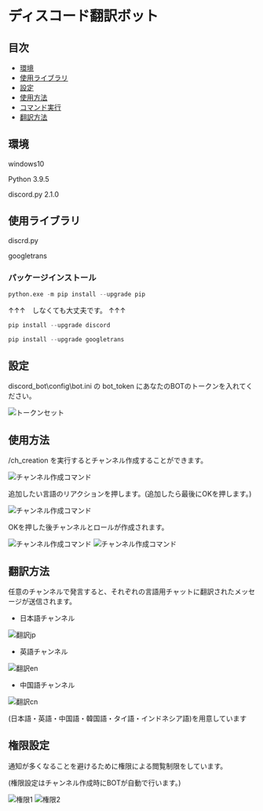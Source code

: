 <h1>ディスコード翻訳ボット</h1>

## 目次
- [環境](#environment)
- [使用ライブラリ](#library)
- [設定](#setting)
- [使用方法](#usage)
- [コマンド実行](#com)
- [翻訳方法](#translation)

<h2 id="environment">環境</h2>
<p>windows10</p>
<p>Python 3.9.5 </p>
<p>discord.py 2.1.0</p>

<h2 id="library">使用ライブラリ</h2>
<p>discrd.py</p>
<p>googletrans</p>

<h3>パッケージインストール</h3>

```python
python.exe -m pip install --upgrade pip
```

↑↑↑　しなくても大丈夫です。 ↑↑↑</p>

```python
pip install --upgrade discord
```

```python
pip install --upgrade googletrans
```

<h2 id="setting">設定</h2>
<p>discord_bot\config\bot.ini の bot_token にあなたのBOTのトークンを入れてください。</p>
<img alt="トークンセット" src="img/setting.png" />

<h2 id="usage">使用方法</h2>
<p id = "com">/ch_creation を実行するとチャンネル作成することができます。</p>
<img alt="チャンネル作成コマンド" src="img/createcommand1.png" />
<p>追加したい言語のリアクションを押します。(追加したら最後にOKを押します。)</p>
<img alt="チャンネル作成コマンド" src="img/createcommand2.png" />
<p>OKを押した後チャンネルとロールが作成されます。</p>
<img alt="チャンネル作成コマンド" src="img/translation1.png" />
<img alt="チャンネル作成コマンド" src="img/authority2.png" />

<h2 id="translation">翻訳方法</h2>
<p>任意のチャンネルで発言すると、それぞれの言語用チャットに翻訳されたメッセージが送信されます。</p>

- 日本語チャンネル

<img alt="翻訳jp" src="img/translation1.png" />

- 英語チャンネル

<img alt="翻訳en" src="img/translation2.png" />

- 中国語チャンネル

<img alt="翻訳cn" src="img/translation3.png" />

<p>(日本語・英語・中国語・韓国語・タイ語・インドネシア語)を用意しています</p>

<h2 id="authority">権限設定</h2>
<p>通知が多くなることを避けるために権限による閲覧制限をしています。</p>
<p>(権限設定はチャンネル作成時にBOTが自動で行います。)</p>
<img alt="権限1" src="img/authority1.png" />
<img alt="権限2" src="img/authority2.png" />


